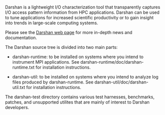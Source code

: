 Darshan is a lightweight I/O characterization tool that transparently
captures I/O access pattern information from HPC applications.
Darshan can be used to tune applications for increased scientific
productivity or to gain insight into trends in large-scale computing
systems.

Please see the 
[Darshan web page](http://www.mcs.anl.gov/research/projects/darshan)
for more in-depth news and documentation.

The Darshan source tree is divided into two main parts:

- darshan-runtime: to be installed on systems where you intend to 
  instrument MPI applications.  See darshan-runtime/doc/darshan-runtime.txt
  for installation instructions.

- darshan-util: to be installed on systems where you intend to analyze
  log files produced by darshan-runtime.  See
  darshan-util/doc/darshan-util.txt for installation instructions.

The darshan-test directory contains various test harnesses, benchmarks,
patches, and unsupported utilites that are mainly of interest to Darshan
developers.

